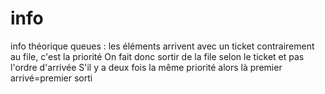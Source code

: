 # info
info théorique
queues :
les éléments arrivent avec un ticket contrairement au file, c'est la priorité
On fait donc sortir de la file selon le ticket et pas l'ordre d'arrivée
S'il y a deux fois la même priorité alors là premier arrivé=premier sorti
